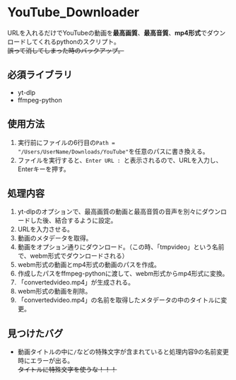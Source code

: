 # YouTube_Downloader
URLを入れるだけでYouTubeの動画を**最高画質**、**最高音質**、**mp4形式**でダウンロードしてくれるpythonのスクリプト。  
~~誤って消してしまった時のバックアップ。~~
## 必須ライブラリ
* yt-dlp
* ffmpeg-python
## 使用方法
1. 実行前にファイルの6行目の`Path = "/Users/UserName/Downloads/YouTube"`を任意のパスに書き換える。
2. ファイルを実行すると、`Enter URL : `と表示されるので、URLを入力し、Enterキーを押す。
## 処理内容
1. yt-dlpのオプションで、最高画質の動画と最高音質の音声を別々にダウンロードした後、結合するように設定。
2. URLを入力させる。
3. 動画のメタデータを取得。
4. 動画をオプション通りにダウンロード。（この時、「tmpvideo」という名前で、webm形式でダウンロードされる）
5. webm形式の動画とmp4形式の動画のパスを作成。
6. 作成したパスをffmpeg-pythonに渡して、webm形式からmp4形式に変換。
7. 「convertedvideo.mp4」が生成される。
8. webm形式の動画を削除。
9. 「convertedvideo.mp4」の名前を取得したメタデータの中のタイトルに変更。
## 見つけたバグ
* 動画タイトルの中に`/`などの特殊文字が含まれていると処理内容9の名前変更時にエラーが出る。  
  ~~タイトルに特殊文字を使うな！！！~~
